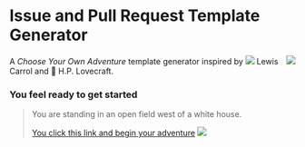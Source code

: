 # Issue and Pull Request Template Generator
<a href="https://www.talater.com/open-source-templates/"><img src="https://raw.githubusercontent.com/TalAter/open-source-templates/master/site/img/site-screenshot.png" align="right" /></a>
A *Choose Your Own Adventure* template generator inspired by ![](http://i.imgur.com/wK0LM2j.png) Lewis Carrol and :octopus: H.P. Lovecraft.

### You feel ready to get started

> You are standing in an open field west of a white house.
> 
> [You click this link and begin your adventure](https://www.talater.com/open-source-templates/) ![](http://i.imgur.com/YSWj6a6.gif)
